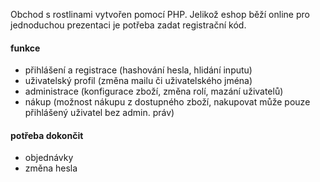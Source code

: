 Obchod s rostlinami vytvořen pomocí PHP. Jelikož eshop běží online pro jednoduchou prezentaci je potřeba zadat registrační kód.

#### funkce
- přihlášení a registrace (hashování hesla, hlidání inputu)
- uživatelský profil (změna mailu či uživatelského jména)
- administrace (konfigurace zboží, změna rolí, mazání uživatelů)
- nákup (možnost nákupu z dostupného zboží, nakupovat může pouze přihlášený uživatel bez admin. práv)

#### potřeba dokončit
- objednávky
- změna hesla
